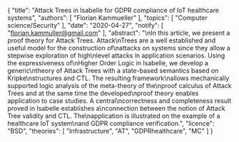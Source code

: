{
    "title": "Attack Trees in Isabelle for GDPR compliance of IoT healthcare systems",
    "authors": [
        "Florian Kammueller"
    ],
    "topics": [
        "Computer science/Security"
    ],
    "date": "2020-04-27",
    "notify": [
        "florian.kammuller@gmail.com"
    ],
    "abstract": "\nIn this article, we present a proof theory for Attack Trees. Attack\nTrees are a well established and useful model for the construction of\nattacks on systems since they allow a stepwise exploration of high\nlevel attacks in application scenarios. Using the expressiveness of\nHigher Order Logic in Isabelle, we develop a generic\ntheory of Attack Trees with a state-based semantics based on Kripke\nstructures and CTL. The resulting framework\nallows mechanically supported logic analysis of the meta-theory of the\nproof calculus of Attack Trees and at the same time the developed\nproof theory enables application to case studies. A central\ncorrectness and completeness result proved in Isabelle establishes a\nconnection between the notion of Attack Tree validity and CTL. The\napplication is illustrated on the example of a healthcare IoT system\nand GDPR compliance verification.",
    "licence": "BSD",
    "theories": [
        "Infrastructure",
        "AT",
        "GDPRhealthcare",
        "MC"
    ]
}